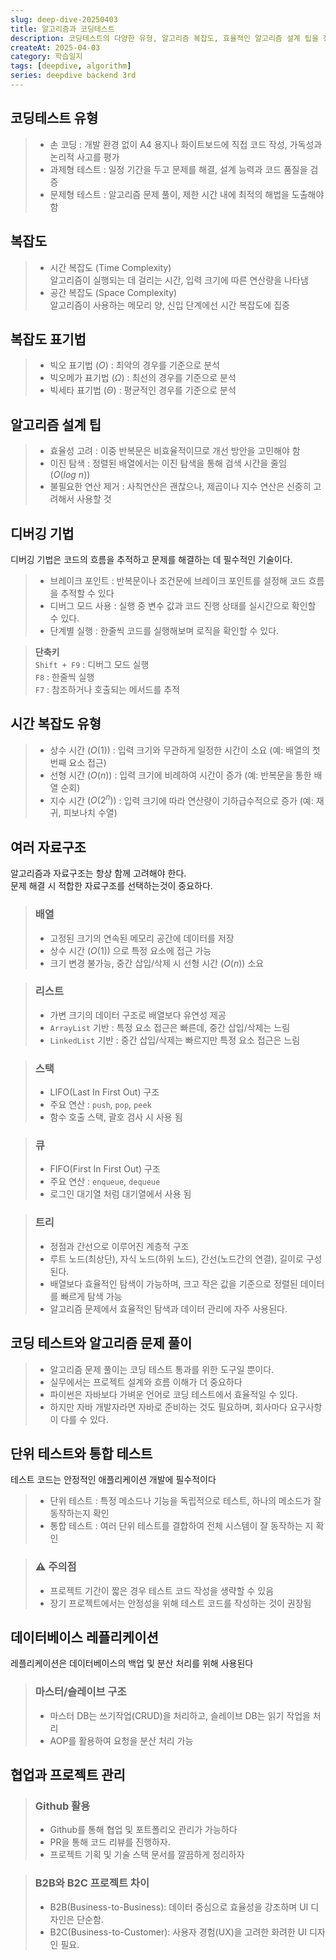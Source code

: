 ```yaml
---
slug: deep-dive-20250403
title: 알고리즘과 코딩테스트
description: 코딩테스트의 다양한 유형, 알고리즘 복잡도, 효율적인 알고리즘 설계 팁을 정리했습니다. 또한 단위테스트와 통합테스트의 중요성, 데이터베이스 레플리케이션 구조, 협업도구 활용법 등 실무와 관련된 내용도 다룹니다.
createAt: 2025-04-03
category: 학습일지
tags: [deepdive, algorithm]
series: deepdive backend 3rd
---
```


## 코딩테스트 유형
> - 손 코딩 : 개발 환경 없이 A4 용지나 화이트보드에 직접 코드 작성, 가독성과 논리적 사고를 평가
> - 과제형 테스트 : 일정 기간을 두고 문제를 해결, 설계 능력과 코드 품질을 검증
> - 문제형 테스트 : 알고리즘 문제 풀이, 제한 시간 내에 최적의 해법을 도출해야 함


## 복잡도
> - 시간 복잡도 (Time Complexity)  
>   알고리즘이 실행되는 데 걸리는 시간, 입력 크기에 따른 연산량을 나타냄
> - 공간 복잡도 (Space Complexity)  
>   알고리즘이 사용하는 메모리 양, 신입 단계에선 시간 복잡도에 집중


## 복잡도 표기법
> - 빅오 표기법 $(O)$ : 최악의 경우를 기준으로 분석
> - 빅오메가 표기법 $(\Omega)$ : 최선의 경우를 기준으로 분석
> - 빅세타 표기법 $(\Theta)$ : 평균적인 경우를 기준으로 분석


## 알고리즘 설계 팁
> - 효율성 고려 : 이중 반복문은 비효율적이므로 개선 방안을 고민해야 함
> - 이진 탐색 : 정렬된 배열에서는 이진 탐색을 통해 검색 시간을 줄임 $(O(log\ n))$
> - 불필요한 연산 제거 : 사칙연산은 괜찮으나, 제곱이나 지수 연산은 신중히 고려해서 사용할 것


## 디버깅 기법
디버깅 기법은 코드의 흐름을 추적하고 문제를 해결하는 데 필수적인 기술이다.
> - 브레이크 포인트 : 반복문이나 조건문에 브레이크 포인트를 설정해 코드 흐름을 추적할 수 있다
> - 디버그 모드 사용 : 실행 중 변수 값과 코드 진행 상태를 실시간으로 확인할 수 있다.
> - 단계별 실행 : 한줄씩 코드를 실행해보며 로직을 확인할 수 있다.

> **단축키**  
> `Shift + F9` : 디버그 모드 실행  
> `F8` : 한줄씩 실행  
> `F7` : 참조하거나 호출되는 메서드를 추적

## 시간 복잡도 유형
> - 상수 시간 $(O(1))$ : 입력 크기와 무관하게 일정한 시간이 소요 (예: 배열의 첫번째 요소 접근)
> - 선형 시간 $(O(n))$ : 입력 크기에 비례하여 시간이 증가 (예: 반복문을 통한 배열 순회)
> - 지수 시간 $(O(2^n))$ : 입력 크기에 따라 연산량이 기하급수적으로 증가 (예: 재귀, 피보나치 수열)


## 여러 자료구조
알고리즘과 자료구조는 항상 함께 고려해야 한다.  
문제 해결 시 적합한 자료구조를 선택하는것이 중요하다.

> ### 배열
> - 고정된 크기의 연속된 메모리 공간에 데이터를 저장
> - 상수 시간 $(O(1))$ 으로 특정 요소에 접근 가능
> - 크기 변경 불가능, 중간 삽입/삭제 시 선형 시간 $(O(n))$ 소요

> ### 리스트
> - 가변 크기의 데이터 구조로 배열보다 유연성 제공
> - `ArrayList` 기반 : 특정 요소 접근은 빠른데, 중간 삽입/삭제는 느림
> - `LinkedList` 기반 : 중간 삽입/삭제는 빠르지만 특정 요소 접근은 느림

> ### 스택
> - LIFO(Last In First Out) 구조
> - 주요 연산 : `push`, `pop`, `peek`
> - 함수 호출 스택, 괄호 검사 시 사용 됨

> ### 큐
> - FIFO(First In First Out) 구조
> - 주요 연산 : `enqueue`, `dequeue`
> - 로그인 대기열 처럼 대기열에서 사용 됨

> ### 트리
> - 정점과 간선으로 이루어진 계층적 구조
> - 루트 노드(최상단), 자식 노드(하위 노드), 간선(노드간의 연결), 길이로 구성된다.
> - 배열보다 효율적인 탐색이 가능하며, 크고 작은 값을 기준으로 정렬된 데이터를 빠르게 탐색 가능
> - 알고리즘 문제에서 효율적인 탐색과 데이터 관리에 자주 사용된다.


## 코딩 테스트와 알고리즘 문제 풀이
> - 알고리즘 문제 풀이는 코딩 테스트 통과를 위한 도구일 뿐이다.
> - 실무에서는 프로젝트 설계와 흐름 이해가 더 중요하다
> - 파이썬은 자바보다 가벼운 언어로 코딩 테스트에서 효율적일 수 있다.
> - 하지만 자바 개발자라면 자바로 준비하는 것도 필요하며, 회사마다 요구사항이 다를 수 있다.


## 단위 테스트와 통합 테스트
테스트 코드는 안정적인 애플리케이션 개발에 필수적이다
> - 단위 테스트 : 특정 메소드나 기능을 독립적으로 테스트, 하나의 메소드가 잘 동작하는지 확인
> - 통합 테스트 : 여러 단위 테스트를 결합하여 전체 시스템이 잘 동작하는 지 확인

> ### ⚠️ 주의점
> - 프로젝트 기간이 짧은 경우 테스트 코드 작성을 생략할 수 있음
> - 장기 프로젝트에서는 안정성을 위해 테스트 코드를 작성하는 것이 권장됨

## 데이터베이스 레플리케이션
레플리케이션은 데이터베이스의 백업 및 분산 처리를 위해 사용된다

> ### 마스터/슬레이브 구조
> - 마스터 DB는 쓰기작업(CRUD)을 처리하고, 슬레이브 DB는 읽기 작업을 처리
> - AOP를 활용하여 요청을 분산 처리 가능

## 협업과 프로젝트 관리

> ### Github 활용
> - Github를 통해 협업 및 포트폴리오 관리가 가능하다
> - PR을 통해 코드 리뷰를 진행하자.
> - 프로젝트 기획 및 기술 스택 문서를 깔끔하게 정리하자

> ### B2B와 B2C 프로젝트 차이
> - B2B(Business-to-Business): 데이터 중심으로 효율성을 강조하며 UI 디자인은 단순함.
> - B2C(Business-to-Customer): 사용자 경험(UX)을 고려한 화려한 UI 디자인 필요.